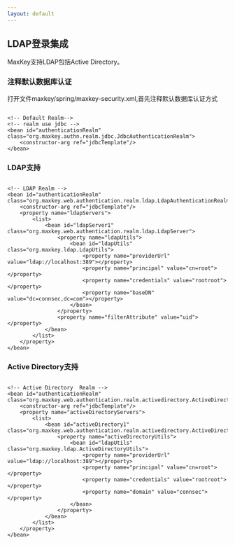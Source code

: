 ```yaml
---
layout: default
---
```

<h2>LDAP登录集成</h2>
MaxKey支持LDAP包括Active Directory。


<h3>注释默认数据库认证</h3>

打开文件maxkey/spring/maxkey-security.xml,首先注释默认数据库认证方式

<pre><code class="xml hljs">
&lt;!-- Default Realm--&gt;
&lt;!-- realm use jdbc --&gt;
&lt;bean id="authenticationRealm" class="org.maxkey.authn.realm.jdbc.JdbcAuthenticationRealm"&gt;
	&lt;constructor-arg ref="jdbcTemplate"/&gt;
&lt;/bean&gt;
</code></pre>

<h3>LDAP支持</h3>

<pre><code class="xml hljs">
&lt;!-- LDAP Realm --&gt;
&lt;bean id="authenticationRealm" class="org.maxkey.web.authentication.realm.ldap.LdapAuthenticationRealm"&gt;
	&lt;constructor-arg ref="jdbcTemplate"/&gt;
	&lt;property name="ldapServers"&gt;
		&lt;list&gt;
			&lt;bean id="ldapServer1" class="org.maxkey.web.authentication.realm.ldap.LdapServer"&gt;
				&lt;property name="ldapUtils"&gt;
					&lt;bean id="ldapUtils" class="org.maxkey.ldap.LdapUtils"&gt;
						&lt;property name="providerUrl" value="ldap://localhost:389"&gt;&lt;/property&gt;
						&lt;property name="principal" value="cn=root"&gt;&lt;/property&gt;
						&lt;property name="credentials" value="rootroot"&gt;&lt;/property&gt;
						&lt;property name="baseDN" value="dc=connsec,dc=com"&gt;&lt;/property&gt;
					&lt;/bean&gt;
				&lt;/property&gt;
				&lt;property name="filterAttribute" value="uid"&gt;&lt;/property&gt;
			&lt;/bean&gt;	
		&lt;/list&gt;
	&lt;/property&gt;
&lt;/bean&gt; 
</code></pre>

<h3>Active Directory支持</h3>

<pre><code class="xml hljs">
&lt;!-- Active Directory  Realm --&gt;
&lt;bean id="authenticationRealm" class="org.maxkey.web.authentication.realm.activedirectory.ActiveDirectoryAuthenticationRealm"&gt;
	&lt;constructor-arg ref="jdbcTemplate"/&gt;
	&lt;property name="activeDirectoryServers"&gt;
		&lt;list&gt;
			&lt;bean id="activeDirectory1" class="org.maxkey.web.authentication.realm.activedirectory.ActiveDirectoryServer"&gt;
				&lt;property name="activeDirectoryUtils"&gt;
					&lt;bean id="ldapUtils" class="org.maxkey.ldap.ActiveDirectoryUtils"&gt;
						&lt;property name="providerUrl" value="ldap://localhost:389"&gt;&lt;/property&gt;
						&lt;property name="principal" value="cn=root"&gt;&lt;/property&gt;
						&lt;property name="credentials" value="rootroot"&gt;&lt;/property&gt;
						&lt;property name="domain" value="connsec"&gt;&lt;/property&gt;
					&lt;/bean&gt;
				&lt;/property&gt;
			&lt;/bean&gt;	
		&lt;/list&gt;
	&lt;/property&gt;
&lt;/bean&gt; 
</code></pre>

